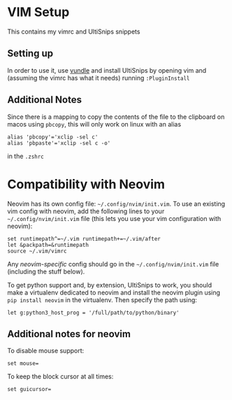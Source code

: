 # VIM Setup

This contains my vimrc and UltiSnips snippets

## Setting up

In order to use it, use [vundle](https://github.com/VundleVim/Vundle.vim) and install UltiSnips by opening vim and (assuming the vimrc has what it needs) running ```:PluginInstall```

## Additional Notes

Since there is a mapping to copy the contents of the file to the clipboard on macos using ```pbcopy```, this will only work on linux with an alias

```
alias 'pbcopy'='xclip -sel c'
alias 'pbpaste'='xclip -sel c -o'
```

in the ```.zshrc```


# Compatibility with Neovim

Neovim has its own config file: `~/.config/nvim/init.vim`.
To use an existing vim config with neovim, add the following lines
to your `~/.config/nvim/init.vim` file (this lets you use your vim configuration with neovim):

```
set runtimepath^=~/.vim runtimepath+=~/.vim/after
let &packpath=&runtimepath
source ~/.vim/vimrc
```

Any _neovim-specific_ config should go in the `~/.config/nvim/init.vim` file
(including the stuff below).

To get python support and, by extension, UltiSnips to work, you should make a virtualenv
dedicated to neovim and install the neovim plugin using `pip install neovim` in the virtualenv.
Then specify the path using:

```
let g:python3_host_prog = '/full/path/to/python/binary'
```

## Additional notes for neovim

To disable mouse support:

```
set mouse=
```

To keep the block cursor at all times:

```
set guicursor=
```
